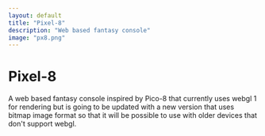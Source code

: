 ```yaml
---
layout: default
title: "Pixel-8"
description: "Web based fantasy console"
image: "px8.png"
---
```


# Pixel-8

A web based fantasy console inspired by Pico-8 that currently uses webgl 1 for rendering but is going to be updated with a new version that uses bitmap image format so that it will be possible to use with older devices that don't support webgl.

<br>

<canvas id="canvas" class="pixelated canvas_1x1"></canvas>
<script src="https://nxrix.github.io/pixel-8/assets/js/pixel8.js"></script>
<script>
rgb = (r,g,b) => {
  let min = Infinity;
  let n = -1;
  for (let i = 0; i < pixel8.palette.length; i++) {
    const col = pixel8.palette[i];
    const dist = Math.sqrt(
      (r - col[0]) ** 2 + 
      (g - col[1]) ** 2 +
      (b - col[2]) ** 2
    );
    if (dist < min) {
      min = dist;
      n = i;
    }
  }
  return n;
}
rndascii = () => {
  const min = 32;
  const max = 126;
  const l = Math.random()*16+16;
  let s = "";
  for (i=0;i<l;i++) {
    const rnda = Math.floor(Math.random() * (max - min + 1)) + min;
    s += String.fromCharCode(rnda);
  }
  return s;
}
_init = () => {
  var colE = document.getElementsByTagName("c");
  for (let i = 0; i < colE.length; i++) {
    col = pixel8.palette[parseInt(colE[i].getAttribute("n"))];
    colE[i].style.color = `rgb(${col[0]},${col[1]},${col[2]})`;
  }
  txt = ["meow","pixel-8!","huh?",":)","hello world!"][Math.floor(Math.random()*5)];
  t = 0;
}
_draw = () => {
  if (t%8==0&&t>24) {
    txt = rndascii();
  }
  cls(0);
  print(txt,(64-txt.length*2+(t&31)-16),14,3);
  for (i=0;i<64;i++) {
    for (j=0;j<64;j++) {
      d = pixel8.bayer8x8[i&7][j&7];
      b = Math.sin(((i^j)+t/2)/16)*128+128+d-32;
      pixel8.pset(i+32,j+32,rgb(b,b,b+b));
    }
  }
  sspr("9,10,0000000000kk0k0kk00kak6ktk0k0ka6tk0k0kff0vvk0k0kdmpk0k0kdkmkpk00kk0k0kk0k00k0k00kkkkkkkkkk",1,128-11,9,10);
  rect(47,103,80,96+25,20);
  line(48,96+24,79,96+24,0);
  for (i=0;i<8;i++) {
    for (j=0;j<4;j++) {
      s = 4;
      x = i*s+48;
      y = j*s+96+8;
      rectfill(x,y,x+s-1,y+s-1,i*4+j);
    }
  }
  t++;
}
pixel8.init(canvas,128,128);
</script>
